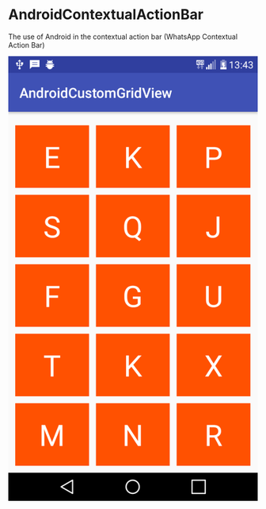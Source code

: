 AndroidContextualActionBar
==========================

The use of Android in the contextual action bar  (WhatsApp Contextual Action Bar)

![Alt text](https://github.com/harunkor/AndroidCustomGridView/blob/master/device-2017-09-08-134143.png?raw=true"")

